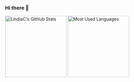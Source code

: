 ### Hi there 👋

<!--
**LindiaC/LindiaC** is a ✨ _special_ ✨ repository because its `README.md` (this file) appears on your GitHub profile.

Here are some ideas to get you started:

- 🔭 I’m currently working on ...
- 🌱 I’m currently learning ...
- 👯 I’m looking to collaborate on ...
- 🤔 I’m looking for help with ...
- 💬 Ask me about ...
- 📫 How to reach me: ...
- 😄 Pronouns: ...
- ⚡ Fun fact: ...
-->

<img height="200px" src="https://github-readme-stats.vercel.app/api?username=LindiaC&show_icons=true&theme=jolly&count_private=true" alt="LindiaC's GitHub Stats">   <img height="200px" src="https://github-readme-stats.vercel.app/api/top-langs/?username=LindiaC&theme=jolly&count_private=true&layout=compact)](https://github.com/anuraghazra/github-readme-stats" alt="Most Used Languages">

